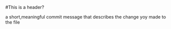 #This is a header?

a short,meaningful commit message that describes the change yoy made to the file
